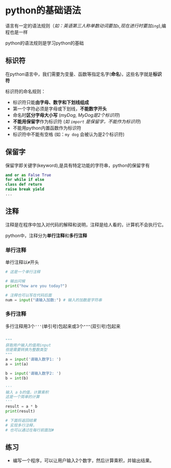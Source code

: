 # python的基础语法
语言有一定的语法规则（*如：英语第三人称单数动词要加`s`,现在进行时要加`ing`*),编程也是一样

python的语法规则是学习python的基础

## 标识符
在python语言中，我们需要为变量、函数等指定名字(**命名**)，这些名字就是**标识符**

标识符的命名规则：
- 标识符只能**由字母、数字和下划线组成**
- 第一个字符必须是字母或下划线，**不能数字开头**
- 命名时**区分字母大小写** (*myDog, MyDog是2个标识符*)
- **不能用保留字**作为标识符 (*如 `import` 是保留字，不能作为标识符*)
- 不能用python内置函数作为标识符
- 标识符中不能有空格 (如：`my dog` 会被认为是2个标识符)

## 保留字
保留字即关键字(keyword),是具有特定功能的字符串，python的保留字有

```python
and or as False True 
for while if else
class def return 
raise break yield
...
```

## 注释
注释是在程序中加入对代码的解释和说明，注释是给人看的，计算机不会执行它。

python中，注释分为**单行注释**和**多行注释**

### 单行注释
单行注释以`#`开头

```python
# 这是一个单行注释

# 输出问候
print("how are you today?")

# 注释也可以写在代码后面
num = input("请输入加数:") # 输入的加数是字符串
```

### 多行注释
多行注释用3个`'''`(单引号)包起来或3个`"""`(双引号)包起来

```python

"""
获取用户输入的值用input
但是需要转换为整数类型
"""
a = input('请输入数字1: ')
a = int(a)

b = input('请输入数字2: ')
b = int(b)

'''
输入 a b的值，计算乘积
这是一个简单的计算
'''
result = a * b
print(result)

# 下面将返回结果
# 实现多行注释，
# 也可以通过在每行前面加#
```

## 练习
- 编写一个程序，可以让用户输入2个数字，然后计算乘积，并输出结果。